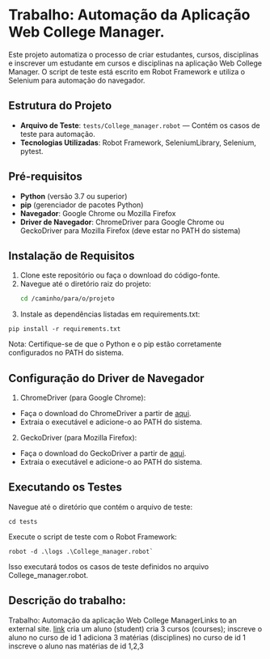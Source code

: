 # Trabalho: Automação da Aplicação Web College Manager.

Este projeto automatiza o processo de criar estudantes, cursos, disciplinas e inscrever um estudante em cursos e disciplinas na aplicação Web College Manager. O script de teste está escrito em Robot Framework e utiliza o Selenium para automação do navegador.

## Estrutura do Projeto

- **Arquivo de Teste**: `tests/College_manager.robot` — Contém os casos de teste para automação.
- **Tecnologias Utilizadas**: Robot Framework, SeleniumLibrary, Selenium, pytest.

## Pré-requisitos

- **Python** (versão 3.7 ou superior)
- **pip** (gerenciador de pacotes Python)
- **Navegador**: Google Chrome ou Mozilla Firefox
- **Driver de Navegador**: ChromeDriver para Google Chrome ou GeckoDriver para Mozilla Firefox (deve estar no PATH do sistema)

## Instalação de Requisitos

1. Clone este repositório ou faça o download do código-fonte.
2. Navegue até o diretório raiz do projeto:
   ```bash
   cd /caminho/para/o/projeto
   ```
3. Instale as dependências listadas em requirements.txt:
```
pip install -r requirements.txt 
```
Nota: Certifique-se de que o Python e o pip estão corretamente configurados no PATH do sistema.

## Configuração do Driver de Navegador
1. ChromeDriver (para Google Chrome):
* Faça o download do ChromeDriver a partir de [aqui](https://developer.chrome.com/docs/chromedriver/downloads?hl=pt-br).
* Extraia o executável e adicione-o ao PATH do sistema.
2. GeckoDriver (para Mozilla Firefox):
* Faça o download do GeckoDriver a partir de [aqui](https://github.com/mozilla/geckodriver/releases).
* Extraia o executável e adicione-o ao PATH do sistema.

## Executando os Testes
Navegue até o diretório que contém o arquivo de teste:
```
cd tests
```
Execute o script de teste com o Robot Framework:
```
robot -d .\logs .\College_manager.robot`
```
Isso executará todos os casos de teste definidos no arquivo College_manager.robot.

## Descrição do trabalho:

Trabalho: Automação da aplicação Web College ManagerLinks to an external site.
[link](https://tdd-detroid.onrender.com/)
cria um aluno (student)
cria 3 cursos (courses);
inscreve o aluno no curso de id 1
adiciona 3 matérias (disciplines) no curso de id 1
inscreve o aluno nas matérias de id 1,2,3
